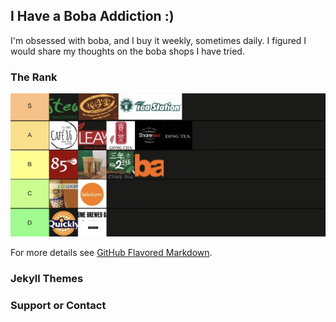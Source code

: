 ## I Have a Boba Addiction :)

I'm obsessed with boba, and I buy it weekly, sometimes daily. I figured I would share my thoughts on the boba shops I have tried.


### The Rank

![Here it is.](https://raw.githubusercontent.com/isabelaesteban/BobaRatings/main/IMG_0517.jpg)

For more details see [GitHub Flavored Markdown](https://guides.github.com/features/mastering-markdown/).

### Jekyll Themes



### Support or Contact



